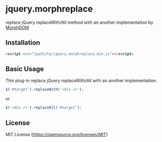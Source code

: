 # jquery.morphreplace

replace jQuery replaceWith/All method with an another implementation by [MorphDOM](https://github.com/patrick-steele-idem/morphdom)

## Installation

```html
<script src="/path/to/jquery.morphreplace.min.js"></script>
```

## Basic Usage

This plug-in replace jQuery replaceWith/All with an another implementation.

```javascript
$('#target').replaceWith('<div />');
```

or

```javascript
$('<div />').replaceAll('#target');
```

## License

MIT License (https://opensource.org/licenses/MIT)
